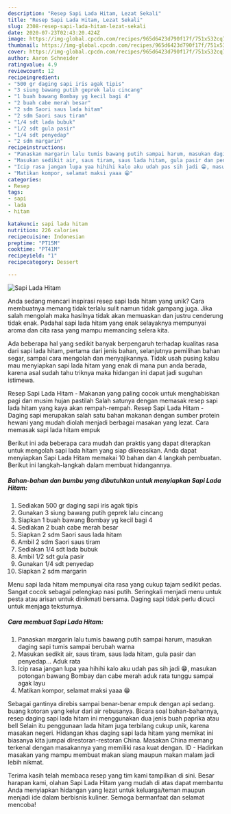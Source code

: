 ```yaml
---
description: "Resep Sapi Lada Hitam, Lezat Sekali"
title: "Resep Sapi Lada Hitam, Lezat Sekali"
slug: 2308-resep-sapi-lada-hitam-lezat-sekali
date: 2020-07-23T02:43:20.424Z
image: https://img-global.cpcdn.com/recipes/965d6423d790f17f/751x532cq70/sapi-lada-hitam-foto-resep-utama.jpg
thumbnail: https://img-global.cpcdn.com/recipes/965d6423d790f17f/751x532cq70/sapi-lada-hitam-foto-resep-utama.jpg
cover: https://img-global.cpcdn.com/recipes/965d6423d790f17f/751x532cq70/sapi-lada-hitam-foto-resep-utama.jpg
author: Aaron Schneider
ratingvalue: 4.9
reviewcount: 12
recipeingredient:
- "500 gr daging sapi iris agak tipis"
- "3 siung bawang putih geprek lalu cincang"
- "1 buah bawang Bombay yg kecil bagi 4"
- "2 buah cabe merah besar"
- "2 sdm Saori saus lada hitam"
- "2 sdm Saori saus tiram"
- "1/4 sdt lada bubuk"
- "1/2 sdt gula pasir"
- "1/4 sdt penyedap"
- "2 sdm margarin"
recipeinstructions:
- "Panaskan margarin lalu tumis bawang putih sampai harum, masukan daging sapi tumis sampai berubah warna"
- "Masukan sedikit air, saus tiram, saus lada hitam, gula pasir dan penyedap... Aduk rata"
- "Icip rasa jangan lupa yaa hihihi kalo aku udah pas sih jadi 😁, masukan potongan bawang Bombay dan cabe merah aduk rata tunggu sampai agak layu"
- "Matikan kompor, selamat maksi yaaa 😁"
categories:
- Resep
tags:
- sapi
- lada
- hitam

katakunci: sapi lada hitam 
nutrition: 226 calories
recipecuisine: Indonesian
preptime: "PT15M"
cooktime: "PT41M"
recipeyield: "1"
recipecategory: Dessert

---
```



![Sapi Lada Hitam](https://img-global.cpcdn.com/recipes/965d6423d790f17f/751x532cq70/sapi-lada-hitam-foto-resep-utama.jpg)

Anda sedang mencari inspirasi resep sapi lada hitam yang unik? Cara membuatnya memang tidak terlalu sulit namun tidak gampang juga. Jika salah mengolah maka hasilnya tidak akan memuaskan dan justru cenderung tidak enak. Padahal sapi lada hitam yang enak selayaknya mempunyai aroma dan cita rasa yang mampu memancing selera kita.

Ada beberapa hal yang sedikit banyak berpengaruh terhadap kualitas rasa dari sapi lada hitam, pertama dari jenis bahan, selanjutnya pemilihan bahan segar, sampai cara mengolah dan menyajikannya. Tidak usah pusing kalau mau menyiapkan sapi lada hitam yang enak di mana pun anda berada, karena asal sudah tahu triknya maka hidangan ini dapat jadi suguhan istimewa.

Resep Sapi Lada Hitam - Makanan yang paling cocok untuk menghabiskan pagi dan musim hujan pastilah Salah satunya dengan memasak resep sapi lada hitam yang kaya akan rempah-rempah. Resep Sapi Lada Hitam - Daging sapi merupakan salah satu bahan makanan dengan sumber protein hewani yang mudah diolah menjadi berbagai masakan yang lezat. Cara memasak sapi lada hitam empuk


Berikut ini ada beberapa cara mudah dan praktis yang dapat diterapkan untuk mengolah sapi lada hitam yang siap dikreasikan. Anda dapat menyiapkan Sapi Lada Hitam memakai 10 bahan dan 4 langkah pembuatan. Berikut ini langkah-langkah dalam membuat hidangannya.

<!--inarticleads1-->

##### Bahan-bahan dan bumbu yang dibutuhkan untuk menyiapkan Sapi Lada Hitam:

1. Sediakan 500 gr daging sapi iris agak tipis
1. Gunakan 3 siung bawang putih geprek lalu cincang
1. Siapkan 1 buah bawang Bombay yg kecil bagi 4
1. Sediakan 2 buah cabe merah besar
1. Siapkan 2 sdm Saori saus lada hitam
1. Ambil 2 sdm Saori saus tiram
1. Sediakan 1/4 sdt lada bubuk
1. Ambil 1/2 sdt gula pasir
1. Gunakan 1/4 sdt penyedap
1. Siapkan 2 sdm margarin


Menu sapi lada hitam mempunyai cita rasa yang cukup tajam sedikit pedas. Sangat cocok sebagai pelengkap nasi putih. Seringkali menjadi menu untuk pesta atau arisan untuk dinikmati bersama. Daging sapi tidak perlu dicuci untuk menjaga teksturnya. 

<!--inarticleads2-->

##### Cara membuat Sapi Lada Hitam:

1. Panaskan margarin lalu tumis bawang putih sampai harum, masukan daging sapi tumis sampai berubah warna
1. Masukan sedikit air, saus tiram, saus lada hitam, gula pasir dan penyedap... Aduk rata
1. Icip rasa jangan lupa yaa hihihi kalo aku udah pas sih jadi 😁, masukan potongan bawang Bombay dan cabe merah aduk rata tunggu sampai agak layu
1. Matikan kompor, selamat maksi yaaa 😁


Sebagai gantinya direbis sampai benar-benar empuk dengan api sedang. buang kotoran yang kelur dari air rebusanya. Bicara soal bahan-bahannya, resep daging sapi lada hitam ini menggunakan dua jenis buah paprika atau bell Selain itu penggunaan lada hitam juga terbilang cukup unik, karena masakan negeri. Hidangan khas daging sapi lada hitam yang memikat ini biasanya kita jumpai direstoran-restoran China. Masakan China memang terkenal dengan masakannya yang memiliki rasa kuat dengan. ID - Hadirkan masakan yang mampu membuat makan siang maupun makan malam jadi lebih nikmat. 

Terima kasih telah membaca resep yang tim kami tampilkan di sini. Besar harapan kami, olahan Sapi Lada Hitam yang mudah di atas dapat membantu Anda menyiapkan hidangan yang lezat untuk keluarga/teman maupun menjadi ide dalam berbisnis kuliner. Semoga bermanfaat dan selamat mencoba!
